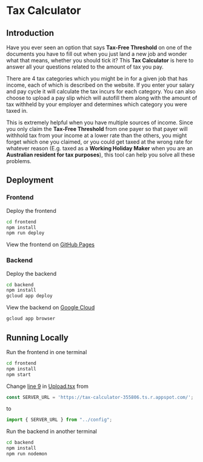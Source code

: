 # Tax Calculator

## Introduction

Have you ever seen an option that says **Tax-Free Threshold** on one of the documents you have to fill out when you just land a new job and wonder what that means, whether you should tick it? This **Tax Calculator** is here to answer all your questions related to the amount of tax you pay.

There are 4 tax categories which you might be in for a given job that has income, each of which is described on the website. If you enter your salary and pay cycle it will calculate the tax incurs for each category. You can also choose to upload a pay slip which will autofill them along with the amount of tax withheld by your employer and determines which category you were taxed in.

This is extremely helpful when you have multiple sources of income. Since you only claim the **Tax-Free Threshold** from one payer so that payer will withhold tax from your income at a lower rate than the others, you might forget which one you claimed, or you could get taxed at the wrong rate for whatever reason (E.g. taxed as a **Working Holiday Maker** when you are an **Australian resident for tax purposes**), this tool can help you solve all these problems.

## Deployment

### Frontend

Deploy the frontend

```bash
cd frontend
npm install
npm run deploy
```

View the frontend on [GitHub Pages](https://Kaiqi-Liang.github.io/Tax-Calculator)

### Backend

Deploy the backend

```bash
cd backend
npm install
gcloud app deploy
```

View the backend on [Google Cloud](https://tax-calculator-355806.ts.r.appspot.com)

```bash
gcloud app browser
```

## Running Locally

Run the frontend in one terminal

```bash
cd frontend
npm install
npm start
```

Change [line 9](https://github.com/Kaiqi-Liang/Tax-Calculator/blob/main/frontend/src/components/Upload.tsx#L9) in [Upload.tsx](frontend/src/components/Upload.tsx) from

```typescript
const SERVER_URL = 'https://tax-calculator-355806.ts.r.appspot.com/';
```

to

```typescript
import { SERVER_URL } from "../config";
```

Run the backend in another terminal

```bash
cd backend
npm install
npm run nodemon
```
